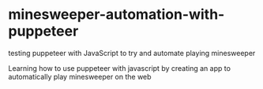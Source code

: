 # minesweeper-automation-with-puppeteer

testing puppeteer with JavaScript to try and automate playing minesweeper

Learning how to use puppeteer with javascript by creating an app to automatically play minesweeper on the web
